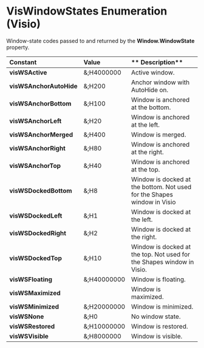 
# VisWindowStates Enumeration (Visio)

Window-state codes passed to and returned by the  **Window.WindowState** property.



|**Constant**|**Value**|** **Description****|
|:-----|:-----|:-----|
| **visWSActive**|&;H4000000|Active window.|
| **visWSAnchorAutoHide**|&;H200|Anchor window with AutoHide on.|
| **visWSAnchorBottom**|&;H100|Window is anchored at the bottom.|
| **visWSAnchorLeft**|&;H20|Window is anchored at the left.|
| **visWSAnchorMerged**|&;H400|Window is merged.|
| **visWSAnchorRight**|&;H80|Window is anchored at the right.|
| **visWSAnchorTop**|&;H40|Window is anchored at the top.|
| **visWSDockedBottom**|&;H8|Window is docked at the bottom. Not used for the Shapes window in Visio|
| **visWSDockedLeft**|&;H1|Window is docked at the left.|
| **visWSDockedRight**|&;H2|Window is docked at the right.|
| **visWSDockedTop**|&;H10|Window is docked at the top. Not used for the Shapes window in Visio.|
| **visWSFloating**|&;H40000000|Window is floating.|
| **visWSMaximized**||Window is maximized.|
| **visWSMinimized**|&;H20000000|Window is minimized.|
| **visWSNone**|&;H0|No window state.|
| **visWSRestored**|&;H10000000|Window is restored.|
| **visWSVisible**|&;H8000000|Window is visible.|
